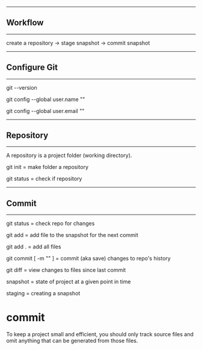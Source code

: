--------------------------------------------------------------------------------
## Workflow
--------------------------------------------------------------------------------

create a repository -> stage snapshot -> commit snapshot

--------------------------------------------------------------------------------
## Configure Git
--------------------------------------------------------------------------------

git --version

git config --global user.name "<Your Name>"

git config --global user.email "<email>"

--------------------------------------------------------------------------------
## Repository
--------------------------------------------------------------------------------

A repository is a project folder (working directory).

git init
  = make folder a repository

git status
  = check if repository

--------------------------------------------------------------------------------
## Commit
--------------------------------------------------------------------------------

git status
  = check repo for changes

git add <file>
  = add file to the snapshot for the next commit

git add .
  = add all files

git commit [ -m "<commit message>" ]
  = commit (aka save) changes to repo's history

git diff
  = view changes to files since last commit

snapshot 
  = state of project at a given point in time

staging
  = creating a snapshot 

commit
  = 


To keep a project small and efficient, you should only track source files and 
omit anything that can be generated from those files.


